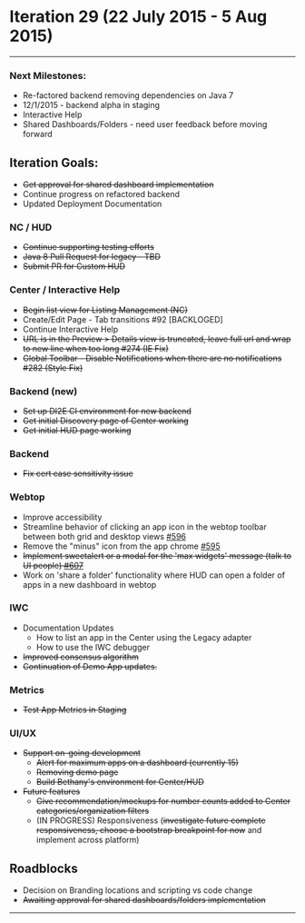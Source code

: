 # Iteration 29 (22 July 2015 - 5 Aug 2015)

*** 
### Next Milestones:
* Re-factored backend removing dependencies on Java 7
* 12/1/2015 - backend alpha in staging  
* Interactive Help
* Shared Dashboards/Folders - need user feedback before moving forward


## Iteration Goals:
* ~~Get approval for shared dashboard implementation~~
* Continue progress on refactored backend
* Updated Deployment Documentation

### NC / HUD
* ~~Continue supporting testing efforts~~
* ~~Java 8 Pull Request for legacy - TBD~~
* ~~Submit PR for Custom HUD~~

### Center / Interactive Help
* ~~Begin list view for Listing Management (NC)~~
* Create/Edit Page - Tab transitions #92 [BACKLOGED]
* Continue Interactive Help
* ~~URL is in the Preview > Details view is truncated, leave full url and wrap to new line when too long #274 (IE Fix)~~
* ~~Global Toolbar - Disable Notifications when there are no notifications #282 (Style Fix)~~


### Backend (new)
* ~~Set up DI2E CI environment for new backend~~
* ~~Get initial Discovery page of Center working~~
* ~~Get initial HUD page working~~

### Backend
* ~~Fix cert case sensitivity issue~~

### Webtop
* Improve accessibility
* Streamline behavior of clicking an app icon in the webtop toolbar between both grid and desktop views [#596](http://github.com/ozone-development/ozp-webtop/issues/596)
* Remove the "minus" icon from the app chrome [#595](http://github.com/ozone-development/ozp-webtop/issues/595) 
* ~~Implement sweetalert or a modal for the 'max widgets' message (talk to UI people) [#607](http://github.com/ozone-development/ozp-webtop/issues/607)~~ 
* Work on 'share a folder' functionality where HUD can open a folder of apps in a new dashboard in webtop

### IWC
* Documentation Updates
    * How to list an app in the Center using the Legacy adapter
    * How to use the IWC debugger
* ~~Improved consensus algorithm~~
* ~~Continuation of Demo App updates.~~

### Metrics
* ~~Test App Metrics in Staging~~

### UI/UX
* ~~Support on-going development~~
  * ~~Alert for maximum apps on a dashboard (currently 15)~~
  * ~~Removing demo page~~
  * ~~Build Bethany's environment for Center/HUD~~
* ~~Future features~~
  * ~~Give recommendation/mockups for number counts added to Center categories/organization filters~~
  * (IN PROGRESS) Responsiveness (~~investigate future complete responsiveness, choose a bootstrap breakpoint for now~~ and implement across platform)

## Roadblocks
* Decision on Branding locations and scripting vs code change
* ~~Awaiting approval for shared dashboards/folders implementation~~

***